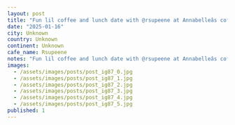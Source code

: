 ```yaml
---
layout: post
title: "Fun lil coffee and lunch date with @rsupeene at Annabelleâs coffee and pastries, delicious coffee and treats. #worldcoffeetour"
date: "2025-01-16"
city: Unknown
country: Unknown
continent: Unknown
cafe_name: Rsupeene
notes: "Fun lil coffee and lunch date with @rsupeene at Annabelleâs coffee and pastries, delicious coffee and treats. #worldcoffeetour"
images:
  - /assets/images/posts/post_ig87_0.jpg
  - /assets/images/posts/post_ig87_1.jpg
  - /assets/images/posts/post_ig87_2.jpg
  - /assets/images/posts/post_ig87_3.jpg
  - /assets/images/posts/post_ig87_4.jpg
  - /assets/images/posts/post_ig87_5.jpg
published: 1
---
```

